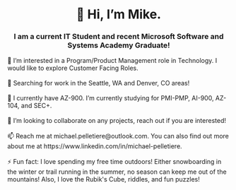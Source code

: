<h1 align = 'center'> 👋 Hi, I’m Mike. </h1>
<h3 align = 'center' > I am a current IT Student and recent Microsoft Software and Systems Academy Graduate! </h3>
👀 I’m interested in a Program/Product Management role in Technology. I would like to explore Customer Facing Roles. <br></br>
📌 Searching for work in the Seattle, WA and Denver, CO areas! <br></br>
🌱 I currently have AZ-900. I’m currently studying for PMI-PMP, AI-900, AZ-104, and SEC+. <br></br>
💞️ I’m looking to collaborate on any projects, reach out if you are interested! <br></br>
📫 Reach me at michael.pelletiere@outlook.com. You can also find out more about me at https://www.linkedin.com/in/michael-pelletiere. <br></br>
⚡ Fun fact: I love spending my free time outdoors! Either snowboarding in the winter or trail running in the summer, no season can keep me out of the mountains! Also, I love the Rubik's Cube, riddles, and fun puzzles! <br></br>

<!---
michaelpelletiere/michaelpelletiere is a ✨ special ✨ repository because its `README.md` (this file) appears on your GitHub profile.
You can click the Preview link to take a look at your changes. 
--->
